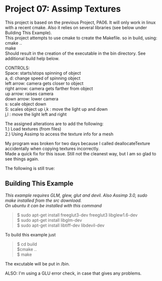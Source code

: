 Project 07: Assimp Textures
========================================
This project is based on the previous Project, PA06. It will only work in linux with a recent cmake. Also it relies on several libraries (see below under Building This Example).   
This project attempts to use cmake to create the Makefile. so in build, using:    
   cmake ..    
   make    
Should result in the creation of the executable in the bin directory. See additional build help below.    
   
CONTROLS:     
Space: starts/stops spinning of object    
a, d: change speed of spinning object    
left arrow: camera gets closer to object    
right arrow: camera gets farther from object    
up arrow: raises camera    
down arrow: lower camera    
s: scale object down    
S: scales object up
i,k : move the light up and down    
j,l : move the light left and right       
    
The assigned alterations are to add the following:    
1.) Load textures (from files)    
2.) Using Assimp to access the texture info for a mesh   
    
My program was broken for two days because I called deallocateTexture accidentally when copying textures incorrectly.    
Made a quick fix for this issue. Still not the cleanest way, but I am so glad to see things again.   
    
The following is still true:    
    
Building This Example    
---------------------    
    
*This example requires GLM, glew, glut and devil. Also Assimp 3.0, sudo make installed from the src download.*    
*On ubuntu it can be installed with this command*    
    
   >$ sudo apt-get install freeglut3-dev freeglut3 libglew1.6-dev    
   >$ sudo apt-get install libglm-dev    
   >$ sudo apt-get install libtiff-dev libdevil-dev   
    
To build this example just     
    
   >$ cd build    
   >$cmake ..    
   >$ make     
    
The excutable will be put in /bin.    
    
ALSO: I'm using a GLU error check, in case that gives any problems.   